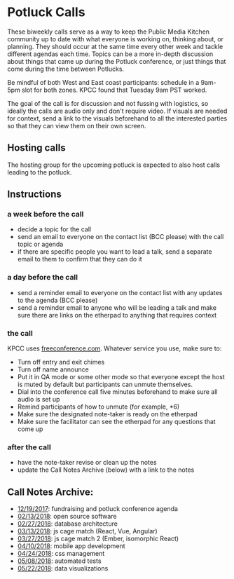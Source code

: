 # Potluck Calls
These biweekly calls serve as a way to keep the Public Media Kitchen community up to date with what everyone is working on, thinking about, or planning.  They should occur at the same time every other week and tackle different agendas each time.  Topics can be a more in-depth discussion about things that came up during the Potluck conference, or just things that come during the time between Potlucks.

Be mindful of both West and East coast participants: schedule in a 9am-5pm slot for both zones.  KPCC found that Tuesday 9am PST worked.

The goal of the call is for discussion and not fussing with logistics, so ideally the calls are audio only and don't require video.  If visuals are needed for context, send a link to the visuals beforehand to all the interested parties so that they can view them on their own screen.

## Hosting calls
The hosting group for the upcoming potluck is expected to also host calls leading to the potluck.

## Instructions

### a week before the call
* decide a topic for the call
* send an email to everyone on the contact list (BCC please) with the call topic or agenda
* if there are specific people you want to lead a talk, send a separate email to them to confirm that they can do it


### a day before the call
* send a reminder email to everyone on the contact list with any updates to the agenda (BCC please)
* send a reminder email to anyone who will be leading a talk and make sure there are links on the etherpad to anything that requires context

### the call
KPCC uses [freeconference.com](https://freeconference.com).  Whatever service you use, make sure to:
* Turn off entry and exit chimes
* Turn off name announce
* Put it in QA mode or some other mode so that everyone except the host is muted by default but participants can unmute themselves.
* Dial into the conference call five minutes beforehand to make sure all audio is set up
* Remind participants of how to unmute (for example, *6)
* Make sure the designated note-taker is ready on the etherpad
* Make sure the facilitator can see the etherpad for any questions that come up


### after the call
* have the note-taker revise or clean up the notes
* update the Call Notes Archive (below) with a link to the notes


## Call Notes Archive:
* [12/19/2017](https://etherpad.scprdev.org/p/PublicMediaPotluck_Call-121917): fundraising and potluck conference agenda
* [02/13/2018](https://etherpad.scprdev.org/p/PublicMediaPotluck_Call-02132018): open source software
* [02/27/2018](https://etherpad.scprdev.org/p/PublicMediaPotluck_Call-02272018): database architecture
* [03/13/2018](https://etherpad.scprdev.org/p/PublicMediaPotluck_Call-03132018): js cage match (React, Vue, Angular)
* [03/27/2018](https://etherpad.scprdev.org/p/PublicMediaPotluck_Call-03272018): js cage match 2 (Ember, isomorphic React)
* [04/10/2018](https://etherpad.scprdev.org/p/PublicMediaPotluck_Call-04102018): mobile app development
* [04/24/2018](https://etherpad.scprdev.org/p/PublicMediaPotluck_Call-04242018): css management
* [05/08/2018](https://etherpad.scprdev.org/p/PublicMediaPotluck_Call-05082018): automated tests
* [05/22/2018](https://etherpad.scprdev.org/p/PublicMediaPotluck_Call-05222018): data visualizations
